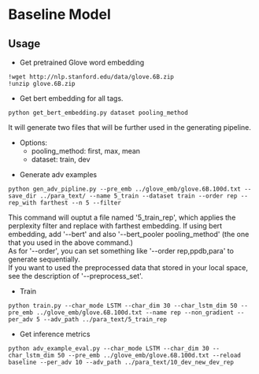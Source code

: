 # Baseline Model
## Usage
+ Get pretrained Glove word embedding
```
!wget http://nlp.stanford.edu/data/glove.6B.zip
!unzip glove.6B.zip
```



+ Get bert embedding for all tags.
```
python get_bert_embedding.py dataset pooling_method
```
It will generate two files that will be further used in the generating pipeline.
- Options:
    - pooling_method: first, max, mean
    - dataset: train, dev

+ Generate adv examples
```
python gen_adv_pipline.py --pre_emb ../glove_emb/glove.6B.100d.txt --save_dir ../para_text/ --name 5_train --dataset train --order rep --rep_with farthest --n 5 --filter 
```
This command will ouptut a file named '5_train_rep', which applies the perplexity filter and replace with farthest embedding. 
If using bert embedding, add '--bert' and also '--bert_pooler pooling_method' (the one that you used in the above command.) \
As for '--order', you can set something like '--order rep,ppdb,para' to generate sequentially. \
If you want to used the preprocessed data that stored in your local space, see the description of '--preprocess_set'.


+ Train
```
python train.py --char_mode LSTM --char_dim 30 --char_lstm_dim 50 --pre_emb ../glove_emb/glove.6B.100d.txt --name rep --non_gradient --per_adv 5 --adv_path ../para_text/5_train_rep
```

+ Get inference metrics
```
python adv_example_eval.py --char_mode LSTM --char_dim 30 --char_lstm_dim 50 --pre_emb ../glove_emb/glove.6B.100d.txt --reload baseline --per_adv 10 --adv_path ../para_text/10_dev_new_dev_rep
```
